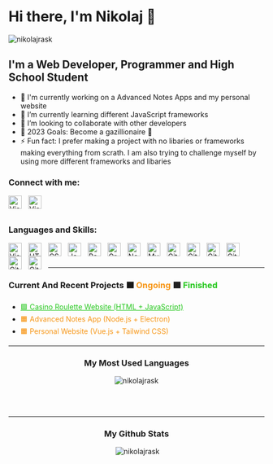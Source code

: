<b><h1>Hi there, I'm Nikolaj 👋 </h1></b>

<p align="left"> <img src="https://komarev.com/ghpvc/?username=nikolajrask&label=Profile%20views&color=0e75b6&style=flat" alt="nikolajrask" /> </p>

## I'm a Web Developer, Programmer and High School Student

- 🔭 I'm currently working on a Advanced Notes Apps and my personal website
- 🌱 I’m currently learning different JavaScript frameworks
- 👯 I’m looking to collaborate with other developers
- 🥅 2023 Goals: Become a gazillionaire 💸
- ⚡ Fun fact: I prefer making a project with no libaries or frameworks making everything from scrath. I am also trying to challenge myself by using more different frameworks and libaries


### Connect with me:
<a href="https://mail.google.com/mail/u/1/#inbox?compose=GTvVlcSHvbQzfbjHqSfWktXxCSsGTzQbFJDQBjTzXZvGZnDBSwXdzwchSRkgMGDnNkjZvbxzLhpss"><img align="left" alt="Visual Studio Code" width="26px" src="https://static-00.iconduck.com/assets.00/gmail-icon-256x256-g32f2css.png" style="padding-right:10px;" /></a>
<a href="https://www.messenger.com/t/100036477218540/"><img align="left" alt="Visual Studio Code" width="26px" src="https://upload.wikimedia.org/wikipedia/commons/thumb/b/be/Facebook_Messenger_logo_2020.svg/640px-Facebook_Messenger_logo_2020.svg.png" style="padding-right:10px;" /></a>
</br></br>


### Languages and Skills:

<img align="left" alt="Visual Studio Code" width="26px" src="https://cdn.jsdelivr.net/gh/devicons/devicon/icons/vscode/vscode-original.svg" style="padding-right:10px;" />
<img align="left" alt="HTML5" width="26px" src="https://cdn.jsdelivr.net/gh/devicons/devicon/icons/html5/html5-original.svg" style="padding-right:10px;" />
<img align="left" alt="CSS3" width="26px" src="https://cdn.jsdelivr.net/gh/devicons/devicon/icons/css3/css3-original.svg" style="padding-right:10px;" />
<img align="left" alt="JavaScript" width="26px" src="https://cdn.jsdelivr.net/gh/devicons/devicon/icons/javascript/javascript-original.svg" style="padding-right:10px;" />
<img align="left" alt="React" width="26px" src="https://cdn.jsdelivr.net/gh/devicons/devicon/icons/react/react-original.svg" style="padding-right:10px;" />
<img align="left" alt="GraphQL" width="26px" src="https://cdn.jsdelivr.net/gh/devicons/devicon/icons/graphql/graphql-plain.svg" style="padding-right:10px;" />
<img align="left" alt="Node.js" width="26px" src="https://cdn.jsdelivr.net/gh/devicons/devicon/icons/nodejs/nodejs-original.svg" style="padding-right:10px;" />
<img align="left" alt="MySQL" width="26px" src="https://cdn.jsdelivr.net/gh/devicons/devicon/icons/mysql/mysql-original.svg" style="padding-right:10px;" />
<img align="left" alt="Git" width="26px" src="https://cdn.jsdelivr.net/gh/devicons/devicon/icons/git/git-original.svg" style="padding-right:10px;" />
<img align="left" alt="GitHub" width="26px" src="https://user-images.githubusercontent.com/3369400/139447912-e0f43f33-6d9f-45f8-be46-2df5bbc91289.png" style="padding-right:10px;" />
<img align="left" alt="GitHub" width="26px" src="https://user-images.githubusercontent.com/3369400/139448065-39a229ba-4b06-434b-bc67-616e2ed80c8f.png" style="padding-right:10px;" />
<img align="left" alt="GitHub" width="26px" src="https://cdn-icons-png.flaticon.com/512/919/919830.png" style="padding-right:10px;" />
<img align="left" alt="GitHub" width="26px" src="https://static-00.iconduck.com/assets.00/c-sharp-c-icon-456x512-9sej0lrz.png" style="padding-right:10px;" />
<img align="left" alt="GitHub" width="26px" src="https://cdn.iconscout.com/icon/free/png-256/free-python-3521655-2945099.png" style="padding-right:10px;" />
<br />
<br />


---

### Current And Recent Projects 🟧 <a style="color: #f79616;text-decoration:none;">Ongoing<a> 🟩 <a style="color: #24c71c;text-decoration:none;">Finished</a> 
* <a style="color: #24c71c" href="https://nikolajraskcasino.netlify.app/games/roulette.html">🟩 Casino Roulette Website (HTML + JavaScript)</a>
* <a style="color: #f79616">🟧 Advanced Notes App (Node.js + Electron)</a>
* <a style="color: #f79616">🟧 Personal Website (Vue.js + Tailwind CSS)</a>
  
---
  
<h3 align="center">My Most Used Languages</h3>
  
  
<p align="center"><img  src="https://github-readme-stats.vercel.app/api/top-langs?username=nikolajrask&show_icons=true&locale=en&layout=compact" alt="nikolajrask" /></p>
<br>
  <br>

---
  
<h3 align="center">My Github Stats</h3>

<p align="center">&nbsp;<img src="https://github-readme-stats.vercel.app/api?username=nikolajrask&show_icons=true&locale=en" alt="nikolajrask" /></p>
